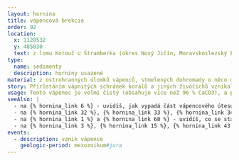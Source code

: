 ```yaml
---
layout: hornina
title: vápencová brekcie
order: 92
location:
  x: 1128532
  y: 485030
  text: z lomu Kotouč u Štramberka (okres Nový Jičín, Moravskoslezský kraj)
type:
  name: sedimenty
  description: horniny usazené
material: z ostrohranných úlomků vápenců, stmelených dohromady o něco mladším vápencem
story: Přirůstáním vápnitých schránek korálů a jiných živočichů vznikal vápencový útes. Na svazích útesu se hromadily úlomky vápenců, uvolněné vlnami. Úlomky byly později stmeleny o trochu mladším vápencem. Vznikla vápencová brekcie. Při alpinském vrásnění se vápence vynořily nad hladinu a zkrasověly - začaly v nich vznikat jeskyně. S dalším postupem vrásnění se obrovská deska sedimentů odtrhla od svého podloží a jako příkrov se nasunula směrem k západu na český masiv. Velká část příkrovu byla odstraněna erozí, zůstalo z něj několik vápencových ostrovů, kterým se říká bradla. Jedním z nich je vrch Kotouč u Štramberka.
usage: Tento vápenec je velmi čistý (obsahuje více než 96 % CaCO3), a proto se dá využít k výrobě vápna. Vápenec se těží v lomu, drtí se na menší kousky a vypaluje se v peci. Tak se vyrábí pálené vápno (oxid vápenatý, CaO). Když se pálené vápno smíchá s vodou, vznikne hašené vápno, které se používá na bílení. Vápenec rozemletý na prášek se používá k odsiřování kouřových plynů v uhelných elektrárnách - vápenec na sebe naváže síru a vznikne sádrovec, který můžeme využít při výrobě sádrokartonu.
seeAlso: |
  - na {% hornina_link 6 %} - uvidíš, jak vypadá část vápencového útesu, z něhož se uvolnily mé úlomky.
  - na {% hornina_link 32 %}, {% hornina_link 33 %}, {% hornina_link 34 %}, {% hornina_link 35 %}, {% hornina_link 36 %}, {% hornina_link 54 %}, {% hornina_link 86 %} a {% hornina_link 87 %} - uvidíš, že vápence vznikaly i v jiných obdobích  a na jiných místech a že mohou vypadat všelijak
  - na {% hornina_link 1 %} a {% hornina_link 68 %} - uvidíš, co se stane s vápencem jako jsem já, když se dostane hluboko pod povrch Země, kde je vysoká teplota a velký tlak
  - na {% hornina_link 3 %}, {% hornina_link 15 %}, {% hornina_link 43 %} a {% hornina_link 93 %} - když se stmelí místo ostrohranných úlomků zaoblené valouny, není to brekcie ale slepenec
events:
  - description: vznik vápence
    geologic-period: mezozoikum#jura
---
```


